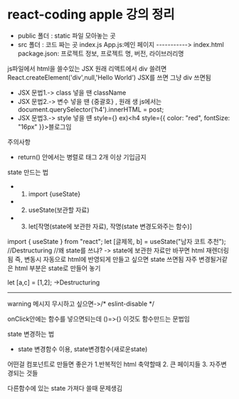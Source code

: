 # react-coding apple 강의 정리

- public 폴더 : static 파일 모아놓는 곳
- src 폴더 : 코드 짜는 곳
                          index.js
App.js:메인 페이지 -----------> index.html
package.json: 프로젝트 정보, 프로젝트 명, 버전, 라이브러리명

js파일에서 html을 쓸수있는 JSX
원래 리액트에서 div 쓸려면 React.createElement('div',null,'Hello World')
JSX를 쓰면 그냥 div 쓰면됨

- JSX 문법1.-> class 넣을 땐 className
- JSX 문법2.-> 변수 넣을 땐 {중괄호} , 원래 생 js에서는 document.querySelector('h4').innerHTML = post;
- JSX 문법3.-> style 넣을 떈 style={} ex)<h4 style={{ color: "red", fontSize: "16px" }}>블로그임</h4>

주의사항
- return() 안에서는 병렬로 태그 2개 이상 기입금지

state 만드는 법
- 1. import {useState}
- 2. useState(보관할 자료)
- 3. let[작명(state에 보관한 자료), 작명(state 변경도와주는 함수)]

import { useState } from "react";
let [글제목, b] = useState("남자 코트 추천"); //Destructuring
//왜 state를 쓰냐? -> state에 보관한 자료만 바꾸면 html 재렌더링됨
  즉, 변동시 자동으로 html에 반영되게 만들고 싶으면 state 쓰면됨
자주 변경될거같은 html 부분은 state로 만들어 놓기

let [a,c] = [1,2]; ->Destructuring

----------------------------------------------------------------------------------
warning 메시지 무시하고 싶으면->/* eslint-disable */

onClick안에는 함수를 넣으면되는데
()=>{} 이것도 함수만드는 문법임

state 변경하는 법
- state 변경함수 이용, state변경함수(새로운state)


어떤걸 컴포넌트로 만들면 좋은가
1.반복적인 html 축약할때
2. 큰 페이지들
3. 자주변경되는 것들

다른함수에 있는 state 가져다 쓸때 문제생김
